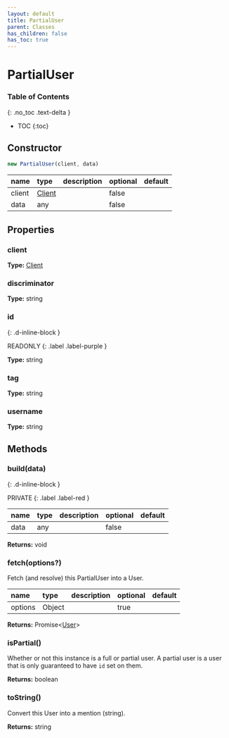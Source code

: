 ```yaml
---
layout: default
title: PartialUser
parent: Classes
has_children: false
has_toc: true
---
```


# PartialUser
### Table of Contents
{: .no_toc .text-delta }

- TOC
{:toc}
## Constructor
```js
new PartialUser(client, data)
```
| name | type | description | optional | default |
|:-----|:-----|:------------|:---------|:--------|
| client | [Client](classes/Client) |  | false |  |
| data | any |  | false |  |

## Properties
### client
**Type:** [Client](classes/Client)

### discriminator
**Type:** string

### id
{: .d-inline-block }

READONLY
{: .label .label-purple }

**Type:** string

### tag
**Type:** string

### username
**Type:** string

## Methods
### build(data)
{: .d-inline-block }

PRIVATE
{: .label .label-red }

| name | type | description | optional | default |
|:-----|:-----|:------------|:---------|:--------|
| data | any |  | false |  |

**Returns:** void

### fetch(options?)
Fetch (and resolve) this PartialUser into a User.

| name | type | description | optional | default |
|:-----|:-----|:------------|:---------|:--------|
| options | Object |  | true |  |

**Returns:** Promise<[User](classes/User)>

### isPartial()
Whether or not this instance is a full or partial
user. A partial user is a user that is only
guaranteed to have `id` set on them.

**Returns:** boolean

### toString()
Convert this User into a mention (string).

**Returns:** string

